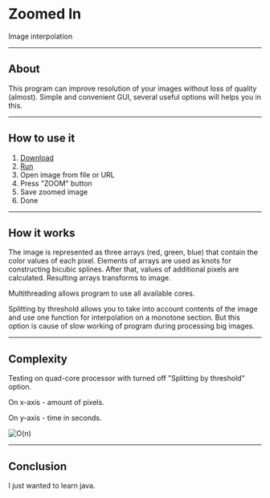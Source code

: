 # Zoomed In
Image interpolation
___
## About
This program can improve resolution of your images without loss of quality (almost). Simple and convenient GUI, several useful options will helps you in this.
___
## How to use it
1. [Download](https://github.com/constdigit/zoomed_in/raw/master/zoomed_in/out/artifacts/zoomed_in_jar/zoomed_in.jar)
2. [Run](http://www.wikihow.com/Run-a-.Jar-Java-File)
3. Open image from file or URL
4. Press "ZOOM" button
5. Save zoomed image
6. Done
___
## How it works
The image is represented as three arrays (red, green, blue) that contain the color values of each pixel. Elements of arrays are used as knots for constructing bicubic splines. After that, values of additional pixels are calculated. Resulting arrays transforms to image.

Multithreading allows program to use all available cores.

Splitting by threshold allows you to take into account contents of the image and use one function for interpolation on a monotone section. But this option is cause of slow working of program during processing big images.

___
## Complexity
Testing on quad-core processor with turned off "Splitting by threshold" option.

On x-axis - amount of pixels.

On y-axis - time in seconds.

![O(n)](https://goo.gl/7LYfHV)

___
## Conclusion
I just wanted to learn java.
